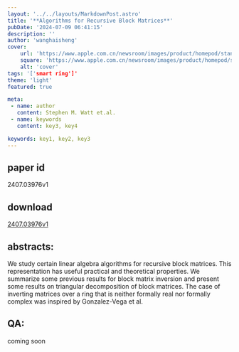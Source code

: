 ```yaml
---
layout: '../../layouts/MarkdownPost.astro'
title: '**Algorithms for Recursive Block Matrices**'
pubDate: '2024-07-09 06:41:15'
description: ''
author: 'wanghaisheng'
cover:
    url: 'https://www.apple.com.cn/newsroom/images/product/homepod/standard/Apple-HomePod-hero-230118_big.jpg.large_2x.jpg'
    square: 'https://www.apple.com.cn/newsroom/images/product/homepod/standard/Apple-HomePod-hero-230118_big.jpg.large_2x.jpg'
    alt: 'cover'
tags: '['smart ring']' 
theme: 'light'
featured: true

meta:
 - name: author
   content: Stephen M. Watt et.al.
 - name: keywords
   content: key3, key4

keywords: key1, key2, key3
---
```


## paper id
2407.03976v1
## download
[2407.03976v1](http://arxiv.org/abs/2407.03976v1)
## abstracts:
We study certain linear algebra algorithms for recursive block matrices. This representation has useful practical and theoretical properties. We summarize some previous results for block matrix inversion and present some results on triangular decomposition of block matrices. The case of inverting matrices over a ring that is neither formally real nor formally complex was inspired by Gonzalez-Vega et al.
## QA:
coming soon
